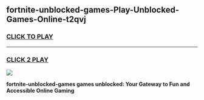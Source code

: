 
## fortnite-unblocked-games-Play-Unblocked-Games-Online-t2qvj
<h3>
<a href="https://premium76.site?title=fortnite-unblocked-games&ref=25A">CLICK TO PLAY</a></h3>
<hr>

<h3>
<a href="https://premium76.site?title=fortnite-unblocked-games&ref=25A">CLICK 2 PLAY</a>
  
</h3>

<a href="https://premium76.site?title=fortnite-unblocked-games&ref=25A"><img src="https://clearcache.store/games.png"></a>


**fortnite-unblocked-games games unblocked: Your Gateway to Fun and Accessible Online Gaming**
